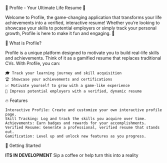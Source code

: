 🌟 Profile - Your Ultimate Life Resume 🌟

Welcome to Profile, the game-changing application that transforms your life achievements into a verified, interactive resume! Whether you’re looking to showcase your skills to potential employers or simply track your personal growth, Profile is here to make it fun and engaging. 🚀

📜 What is Profile?

Profile is a unique platform designed to motivate you to build real-life skills and achievements. Think of it as a gamified resume that replaces traditional CVs. With Profile, you can:

    🎓 Track your learning journey and skill acquisition
    🏆 Showcase your achievements and certifications
    📈 Motivate yourself to grow with a game-like experience
    💼 Impress potential employers with a verified, dynamic resume

🔥 Features

    Interactive Profile: Create and customize your own interactive profile page.
    Skill Tracking: Log and track the skills you acquire over time.
    Achievements: Earn badges and rewards for your accomplishments.
    Verified Resume: Generate a professional, verified resume that stands out.
    Gamification: Level up and unlock new features as you progress.

🚀 Getting Started

**ITS IN DEVELOPMENT** Sip a coffee or help turn this into a reality
